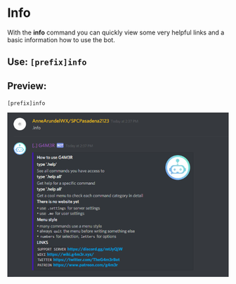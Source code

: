# Info

With the **info** command you can quickly view some very helpful links and a basic information how to use the bot.

## Use: `[prefix]info`

## Preview:

`[prefix]info`

![Shows command usage.](../../.gitbook/assets/image%20%285%29.png)

